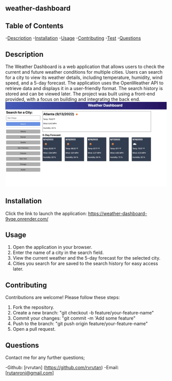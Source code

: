 ## weather-dashboard
  ## Table of Contents
-[Description](#description)
-[Installation](#installation)
-[Usage](#usage)
-[Contributing](#contributing)
-[Test](#test)
-[Questions](#questions)

  ## Description
The Weather Dashboard is a web application that allows users to check the current and future weather conditions for multiple cities. Users can search for a city to view its weather details, including temperature, humidity, wind speed, and a 5-day forecast. The application uses the OpenWeather API to retrieve data and displays it in a user-friendly format. The search history is stored and can be viewed later. The project was built using a front-end provided, with a focus on building and integrating the back end.
![weather-dashboard demo](<weaather-dashboard demo.png>)

## Installation
Click the link to launch the application: https://weather-dashboard-9vqe.onrender.com/

## Usage
1.	Open the application in your browser.
2.	Enter the name of a city in the search field.
3.	View the current weather and the 5-day forecast for the selected city.
4.	Cities you search for are saved to the search history for easy access later.

## Contributing
Contributions are welcome! Please follow these steps:
  1.	Fork the repository.
  2.	Create a new branch: "git checkout -b feature/your-feature-name"
  3.	Commit your changes: "git commit -m 'Add some feature"
  4.  Push to the branch: "git push origin feature/your-feature-name"
  5.  Open a pull request.

## Questions
Contact me for any further questions;

  -Github: [rvrutan] (https://github.com/rvrutan)
  -Email: [rutanroni@gmail.com]
